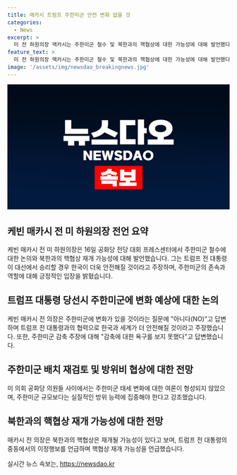 ```yaml
---
title: 매카시 트럼프 주한미군 안전 변화 없을 것
categories:
  - News
excerpt: >
  미 전 하원의장 맥카시는 주한미군 철수 및 북한과의 핵협상에 대한 가능성에 대해 발언했다. 그는 트럼프가 당선되면 한국이 더 안전해질 것이라 주장하며 주한미군 감축에 대한 의견에 반대하고, 주한미군의 규모보다는 실질적인 방위 능력에 집중해야 한다고 강조했다. 또한 북한과의 핵협상 재개에 대한 많은 기대가 있다고 언급했다. 이러한 발언은 한국과의 안보 관련 이슈에 대한 관심을 끌 수 있다.
feature_text: >
  미 전 하원의장 맥카시는 주한미군 철수 및 북한과의 핵협상에 대한 가능성에 대해 발언했다. 그는 트럼프가 당선되면 한국이 더 안전해질 것이라 주장하며 주한미군 감축에 대한 의견에 반대하고, 주한미군의 규모보다는 실질적인 방위 능력에 집중해야 한다고 강조했다. 또한 북한과의 핵협상 재개에 대한 많은 기대가 있다고 언급했다. 이러한 발언은 한국과의 안보 관련 이슈에 대한 관심을 끌 수 있다.
image: '/assets/img/newsdao_breakingnews.jpg'
---
```


<p><img src="/assets/img/newsdao_breakingnews.jpg" alt="ontimetimes 속보" /></p>

<h2 data-ke-size="size26">케빈 매카시 전 미 하원의장 전언 요약</h2>

<p data-ke-size="size16">케빈 매카시 전 미 하원의장은 16일 공화당 전당 대회 프레스센터에서 주한미군 철수에 대한 논의와 북한과의 핵협상 재개 가능성에 대해 발언했습니다. 그는 트럼프 전 대통령이 대선에서 승리할 경우 한국이 더욱 안전해질 것이라고 주장하며, 주한미군의 존속과 역할에 대해 긍정적인 입장을 밝혔습니다.</p>

<h2 data-ke-size="size26">트럼프 대통령 당선시 주한미군에 변화 예상에 대한 논의</h2>

<p data-ke-size="size16">케빈 매카시 전 의장은 주한미군에 변화가 있을 것이라는 질문에 "아니다(NO)"고 답변하며 트럼프 전 대통령과의 협력으로 한국과 세계가 더 안전해질 것이라고 주장했습니다. 또한, 주한미군 감축 주장에 대해 "감축에 대한 욕구를 보지 못했다"고 답변했습니다.</p>

<h2 data-ke-size="size26">주한미군 배치 재검토 및 방위비 협상에 대한 전망</h2>

<p data-ke-size="size16">미 의회 공화당 의원들 사이에서는 주한미군 태세 변화에 대한 여론이 형성되지 않았으며, 주한미군 규모보다는 실질적인 방위 능력에 집중해야 한다고 강조했습니다.</p>

<h2 data-ke-size="size26">북한과의 핵협상 재개 가능성에 대한 전망</h2>

<p data-ke-size="size16">매카시 전 의장은 북한과의 핵협상은 재개될 가능성이 있다고 보며, 트럼프 전 대통령의 중동에서의 이정행보를 언급하며 핵협상 재개 가능성을 언급했습니다.</p>
실시간 뉴스 속보는, <a href="https://newsdao.kr" rel="dofollow">https://newsdao.kr</a>


